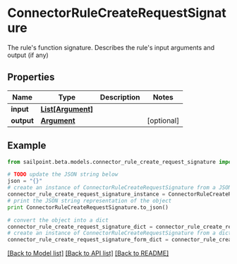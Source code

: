 # ConnectorRuleCreateRequestSignature

The rule's function signature. Describes the rule's input arguments and output (if any)

## Properties
Name | Type | Description | Notes
------------ | ------------- | ------------- | -------------
**input** | [**List[Argument]**](Argument.md) |  | 
**output** | [**Argument**](Argument.md) |  | [optional] 

## Example

```python
from sailpoint.beta.models.connector_rule_create_request_signature import ConnectorRuleCreateRequestSignature

# TODO update the JSON string below
json = "{}"
# create an instance of ConnectorRuleCreateRequestSignature from a JSON string
connector_rule_create_request_signature_instance = ConnectorRuleCreateRequestSignature.from_json(json)
# print the JSON string representation of the object
print ConnectorRuleCreateRequestSignature.to_json()

# convert the object into a dict
connector_rule_create_request_signature_dict = connector_rule_create_request_signature_instance.to_dict()
# create an instance of ConnectorRuleCreateRequestSignature from a dict
connector_rule_create_request_signature_form_dict = connector_rule_create_request_signature.from_dict(connector_rule_create_request_signature_dict)
```
[[Back to Model list]](../README.md#documentation-for-models) [[Back to API list]](../README.md#documentation-for-api-endpoints) [[Back to README]](../README.md)


